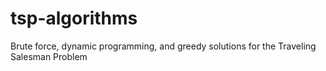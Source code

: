 # tsp-algorithms
Brute force, dynamic programming, and greedy solutions for the Traveling Salesman Problem
